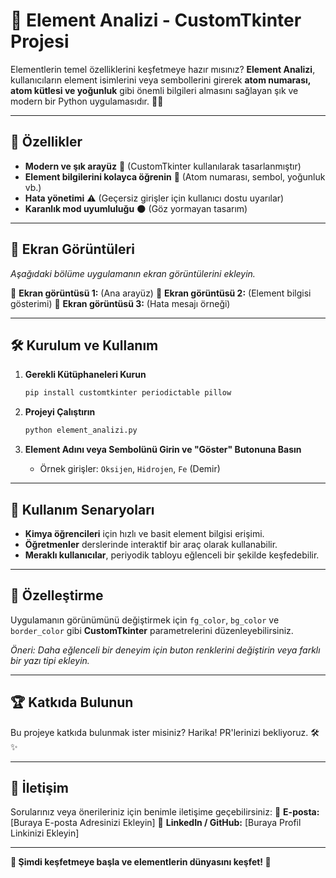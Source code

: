 # 🌟 Element Analizi - CustomTkinter Projesi

Elementlerin temel özelliklerini keşfetmeye hazır mısınız? **Element Analizi**, kullanıcıların element isimlerini veya sembollerini girerek **atom numarası, atom kütlesi ve yoğunluk** gibi önemli bilgileri almasını sağlayan şık ve modern bir Python uygulamasıdır. 🧪✨

---

## 🚀 Özellikler
- **Modern ve şık arayüz** 🎨 (CustomTkinter kullanılarak tasarlanmıştır)
- **Element bilgilerini kolayca öğrenin** 🔬 (Atom numarası, sembol, yoğunluk vb.)
- **Hata yönetimi** ⚠️ (Geçersiz girişler için kullanıcı dostu uyarılar)
- **Karanlık mod uyumluluğu** 🌑 (Göz yormayan tasarım)

---

## 📸 Ekran Görüntüleri
_Aşağıdaki bölüme uygulamanın ekran görüntülerini ekleyin._

📌 **Ekran görüntüsü 1:** (Ana arayüz)
📌 **Ekran görüntüsü 2:** (Element bilgisi gösterimi)
📌 **Ekran görüntüsü 3:** (Hata mesajı örneği)

---

## 🛠️ Kurulum ve Kullanım

1. **Gerekli Kütüphaneleri Kurun**
   ```bash
   pip install customtkinter periodictable pillow
   ```

2. **Projeyi Çalıştırın**
   ```bash
   python element_analizi.py
   ```

3. **Element Adını veya Sembolünü Girin ve "Göster" Butonuna Basın**
   - Örnek girişler: `Oksijen`, `Hidrojen`, `Fe` (Demir)

---

## 🎯 Kullanım Senaryoları
- **Kimya öğrencileri** için hızlı ve basit element bilgisi erişimi.
- **Öğretmenler** derslerinde interaktif bir araç olarak kullanabilir.
- **Meraklı kullanıcılar**, periyodik tabloyu eğlenceli bir şekilde keşfedebilir.

---

## 🎨 Özelleştirme
Uygulamanın görünümünü değiştirmek için `fg_color`, `bg_color` ve `border_color` gibi **CustomTkinter** parametrelerini düzenleyebilirsiniz.

_Öneri: Daha eğlenceli bir deneyim için buton renklerini değiştirin veya farklı bir yazı tipi ekleyin._

---

## 🏆 Katkıda Bulunun
Bu projeye katkıda bulunmak ister misiniz? Harika! PR'lerinizi bekliyoruz. 🛠️✨

---

## 📧 İletişim
Sorularınız veya önerileriniz için benimle iletişime geçebilirsiniz:
📩 **E-posta:** [Buraya E-posta Adresinizi Ekleyin]
🔗 **LinkedIn / GitHub:** [Buraya Profil Linkinizi Ekleyin]

---

**🚀 Şimdi keşfetmeye başla ve elementlerin dünyasını keşfet! 🔬**

